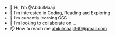 - 👋 Hi, I’m @AbdulMaaji
- 👀 I’m interested in Coding, Reading and Exploring
- 🌱 I’m currently learning CSS
- 💞️ I’m looking to collaborate on ...
- 📫 How to reach me abdulmaaji360@gmail.com

<!---
AbdulMaaji/AbdulMaaji is a ✨ special ✨ repository because its `README.md` (this file) appears on your GitHub profile.
You can click the Preview link to take a look at your changes.
--->
